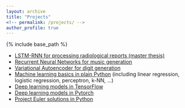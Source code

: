 ```yaml
---
layout: archive
title: "Projects"
<!-- permalink: /projects/ -->
author_profile: true
---
```


{% include base_path %}

- [LSTM-RNN for processing radiological reports (master thesis)](https://github.com/zotroneneis/lstmLanguageModel)
- [Recurrent Neural Networks for music generation](https://github.com/zotroneneis/deep-music)
- [Variational Autoencoder for digit generation](https://github.com/zotroneneis/tensorflow_deep_learning_models/blob/master/improved_variational_autoencoder.ipynb)
- [Machine learning basics in plain Python](https://github.com/zotroneneis/ML_basics) (including linear regression, logistic regression, perceptron, k-NN, ...)
- [Deep learning models in TensorFlow](https://github.com/zotroneneis/tensorflow_deep_learning_models)
- [Deep learning models in Pytorch](https://github.com/zotroneneis/pytorch_deep_learning_models)
- [Project Euler solutions in Python](https://github.com/zotroneneis/ProjectEuler)
